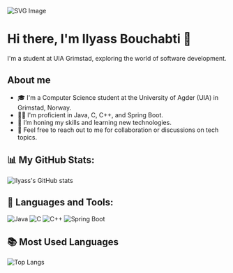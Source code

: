 ![SVG Image](https://github-production-user-asset-6210df.s3.amazonaws.com/63551022/292980730-19f2da2b-0f24-4f18-9e0b-6b2332748ad4.svg)
# Hi there, I'm Ilyass Bouchabti 👋

I'm a student at UIA Grimstad, exploring the world of software development.

## About me
- 🎓 I'm a Computer Science student at the University of Agder (UIA) in Grimstad, Norway.
- 👨‍💻 I'm proficient in Java, C, C++, and Spring Boot.
- 🌱 I’m honing my skills and learning new technologies.
- 💬 Feel free to reach out to me for collaboration or discussions on tech topics.

## 📊 My GitHub Stats:

![Ilyass's GitHub stats](https://github-readme-stats.vercel.app/api?username=BILYYY&show_icons=true&theme=radical)

## 🔧 Languages and Tools:
![Java](https://img.shields.io/badge/-Java-007396?style=flat-square&logo=java)
![C](https://img.shields.io/badge/-C-A8B9CC?style=flat-square&logo=c)
![C++](https://img.shields.io/badge/-C++-00599C?style=flat-square&logo=cplusplus)
![Spring Boot](https://img.shields.io/badge/-Spring_Boot-6DB33F?style=flat-square&logo=spring-boot)

## 📚 Most Used Languages
![Top Langs](https://github-readme-stats.vercel.app/api/top-langs/?username=BILYYY&layout=compact&theme=radical)

<!-- You can add more badges for other languages and tools you are familiar with -->
